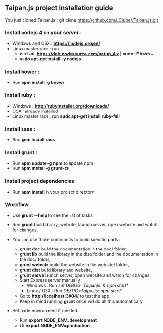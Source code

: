 ## Taipan.js project installation guide

You just cloned Taipan.js : git clone https://github.com/LCluber/Taipan.js.git

### Install nodejs 4 on your server :
  - Windows and OSX : **https://nodejs.org/en/**
  - Linux master race : run
    - **curl -sL https://deb.nodesource.com/setup_4.x | sudo -E bash -**
    - **sudo apt-get install -y nodejs**


### Install bower :
  - Run **npm install -g bower**


### Install ruby :
  - Windows : **http://rubyinstaller.org/downloads/**
  - OSX : already installed
  - Linux master race : run **sudo apt-get install ruby-full**


### Install sass :
  - Run **gem install sass**


### Install grunt :
  - Run **npm update -g npm** to update npm
  - Run **npm install -g grunt-cli**


### Install project dependencies
  - Run **npm install** in your project directory


### Workflow
  - Use **grunt --help** to see the list of tasks.
  - Run **grunt** build library, website, launch server, open website and watch for changes.

  - You can use those commands to build specific parts :
    - **grunt doc** build the documentation in the doc/ folder,
    - **grunt lib** build the library in the dist/ folder and the documentation in the doc/ folder,
    - **grunt website** build the website in the website/ folder,
    - **grunt dist** build library and website,
    - **grunt serve** launch server, open website and watch for changes,
    - Start Express server manually :
      - Windows : Run **set DEBUG=Taipanjs:* & npm start**
      - Linux / OSX : Run **DEBUG=Taipanjs:* npm start**
    - Go to **http://localhost:3004/** to test the app.
    - Keep in mind running **grunt** once will do all this automatically.
    
    
  - Set node environment if needed : 
    - Run **export NODE_ENV=development**
    - Or **export NODE_ENV=production**
